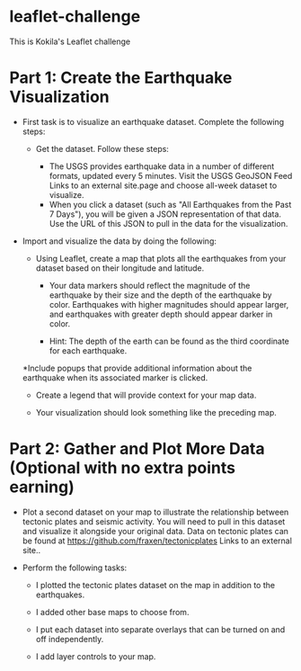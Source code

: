 # leaflet-challenge
This is Kokila's Leaflet challenge

# Part 1: Create the Earthquake Visualization
* First task is to visualize an earthquake dataset. Complete the following steps:
    * Get the dataset. Follow these steps:

        * The USGS provides earthquake data in a number of different formats, updated every 5 minutes. Visit the USGS GeoJSON Feed Links to an external site.page and choose all-week dataset to visualize.
        * When you click a dataset (such as "All Earthquakes from the Past 7 Days"), you will be given a JSON representation of that data. Use the URL of this JSON to pull in the data for the visualization.

* Import and visualize the data by doing the following:

    * Using Leaflet, create a map that plots all the earthquakes from your dataset based on their longitude and latitude.

        * Your data markers should reflect the magnitude of the earthquake by their size and the depth of the earthquake by color. Earthquakes with higher magnitudes should appear larger, and earthquakes with greater depth should appear darker in color.

        * Hint: The depth of the earth can be found as the third coordinate for each earthquake.

    *Include popups that provide additional information about the earthquake when its associated marker is clicked.

    * Create a legend that will provide context for your map data.

    * Your visualization should look something like the preceding map.

# Part 2: Gather and Plot More Data (Optional with no extra points earning)
* Plot a second dataset on your map to illustrate the relationship between tectonic plates and seismic activity. You will need to pull in this dataset and visualize it alongside your original data. Data on tectonic plates can be found at https://github.com/fraxen/tectonicplates Links to an external site..
* Perform the following tasks:

    * I plotted the tectonic plates dataset on the map in addition to the earthquakes.

    * I added other base maps to choose from.

    * I put each dataset into separate overlays that can be turned on and off independently.

    * I add layer controls to your map.